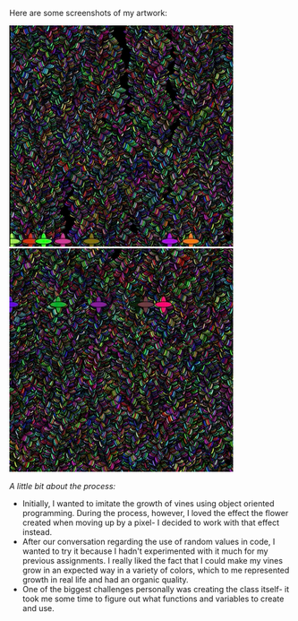 Here are some screenshots of my artwork: 

![stem1](stem1.png) ![stem2](stem2.png)

*A little bit about the process:*

- Initially, I wanted to imitate the growth of vines using object oriented programming. During the process, however, I loved the effect the flower created when moving up by a pixel- I decided to work with that effect instead.
- After our conversation regarding the use of random values in code, I wanted to try it because I hadn't experimented with it much for my previous assignments. I really liked the fact that I could make my vines grow in an expected way in a variety of colors, which to me represented growth in real life and had an organic quality.
- One of the biggest challenges personally was creating the class itself- it took me some time to figure out what functions and variables to create and use.
